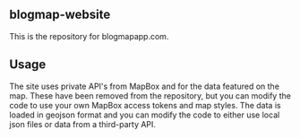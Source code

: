 ## blogmap-website

This is the repository for blogmapapp.com. 

## Usage

The site uses private API's from MapBox and for the data featured on the map. These have been removed from the repository, but you can modify the code to use your own MapBox access tokens and map styles. The data is loaded in geojson format and you can modify the code to either use local json files or data from a third-party API.


